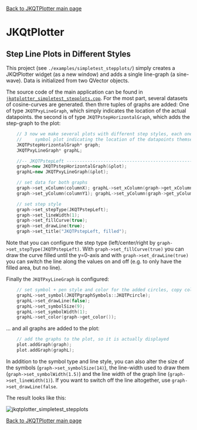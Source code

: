 [Back to JKQTPlotter main page](https://github.com/jkriege2/JKQtPlotter/)

# JKQtPlotter

## Step Line Plots in Different Styles
This project (see `./examples/simpletest_stepplots/`) simply creates a JKQtPlotter widget (as a new window) and adds a single line-graph (a sine-wave). Data is initialized from two QVector<double> objects.

The source code of the main application can be found in  [`jkqtplotter_simpletest_stepplots.cpp`](https://github.com/jkriege2/JKQtPlotter/blob/master/examples/simpletest_stepplots/jkqtplotter_simpletest_stepplots.cpp). For the most part, several datasets of cosine-curves are generated. then thrre tuples of graphs are added: One of type `JKQTPxyLineGraph`, which simply indicates the location of the actual datapoints. the second is of type `JKQTPstepHorizontalGraph`, which adds the step-graph to the plot:

```c++
	// 3 now we make several plots with different step styles, each one also contains a
    //     symbol plot indicating the location of the datapoints themselves
    JKQTPstepHorizontalGraph* graph;
    JKQTPxyLineGraph* graphL;

    //-- JKQTPstepLeft ----------------------------------------------------------------------------------------
    graph=new JKQTPstepHorizontalGraph(&plot);
    graphL=new JKQTPxyLineGraph(&plot);

    // set data for both graphs
    graph->set_xColumn(columnX); graphL->set_xColumn(graph->get_xColumn());
    graph->set_yColumn(columnY1); graphL->set_yColumn(graph->get_yColumn());

    // set step style
    graph->set_stepType(JKQTPstepLeft);
    graph->set_lineWidth(1);
    graph->set_fillCurve(true);
    graph->set_drawLine(true);
    graph->set_title("JKQTPstepLeft, filled");
```
Note that you can configure the step type (left/center/right by `graph->set_stepType(JKQTPstepLeft)`. With `graph->set_fillCurve(true)` you can draw the curve filled until the y=0-axis and with `graph->set_drawLine(true)` you can switch the line along the values on and off (e.g. to only have the filled area, but no line).

Finally the `JKQTPxyLineGraph` is configured:
```c++
    // set symbol + pen style and color for the added circles, copy color
    graphL->set_symbol(JKQTPgraphSymbols::JKQTPcircle);
    graphL->set_drawLine(false);
    graphL->set_symbolSize(9);
    graphL->set_symbolWidth(1);
    graphL->set_color(graph->get_color());
```

... and all graphs are added to the plot:
```c++
    // add the graphs to the plot, so it is actually displayed
    plot.addGraph(graph);
    plot.addGraph(graphL);
```

In addition to the symbol type and line style, you can also alter the size of the symbols (`graph->set_symbolSize(14)`), the line-width used to draw them (`graph->set_symbolWidth(1.5)`) and the line width of the graph line (`graph->set_lineWidth(1)`). If you want to switch off the line altogether, use `graph->set_drawLine(false`.

The result looks like this:

![jkqtplotter_simpletest_stepplots](https://raw.githubusercontent.com/jkriege2/JKQtPlotter/master/screenshots/jkqtplotter_simpletest_stepplots.png)



[Back to JKQTPlotter main page](https://github.com/jkriege2/JKQtPlotter/)